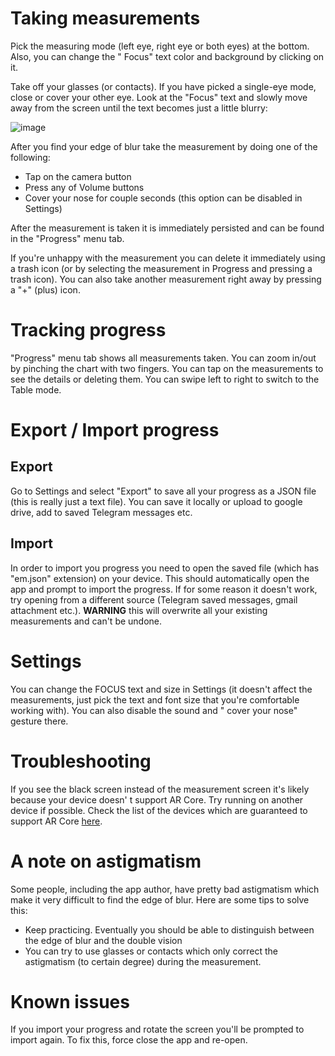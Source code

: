 # Taking measurements

Pick the measuring mode (left eye, right eye or both eyes) at the bottom. Also, you can change the "
Focus" text color and background by clicking on it.

Take off your glasses (or contacts). If you have picked a single-eye mode, close or cover your other
eye. Look at the "Focus" text and slowly move away from the screen until the text becomes just a
little blurry:

![image](file:///android_asset/edge_of_blur.png)

After you find your edge of blur take the measurement by doing one of the following:

  * Tap on the camera button
  * Press any of Volume buttons
  * Cover your nose for couple seconds (this option can be disabled in Settings)

After the measurement is taken it is immediately persisted and can be found in the "Progress" menu
tab.

If you're unhappy with the measurement you can delete it immediately using a trash icon (or by
selecting the measurement in Progress and pressing a trash icon). You can also take another
measurement right away by pressing a "+" (plus) icon.

# Tracking progress

"Progress" menu tab shows all measurements taken. You can zoom in/out by pinching the chart with two
fingers. You can tap on the measurements to see the details or deleting them. You can swipe left to
right to switch to the Table mode.

# Export / Import progress
## Export

Go to Settings and select "Export" to save all your progress as a JSON file (this is really just a
text file). You can save it locally or upload to google drive, add to saved Telegram messages etc.

## Import

In order to import you progress you need to open the saved file (which has "em.json" extension) on
your device. This should automatically open the app and prompt to import the progress. If for some
reason it doesn't work, try opening from a different source (Telegram saved messages, gmail
attachment etc.). **WARNING** this will overwrite all your existing measurements and can't be
undone.

# Settings

You can change the FOCUS text and size in Settings (it doesn't affect the measurements, just pick
the text and font size that you're comfortable working with). You can also disable the sound and "
cover your nose" gesture there.

# Troubleshooting

If you see the black screen instead of the measurement screen it's likely because your device doesn'
t support AR Core. Try running on another device if possible. Check the list of the devices which
are guaranteed to support AR
Core [here](https://developers.google.com/ar/discover/supported-devices).

# A note on astigmatism

Some people, including the app author, have pretty bad astigmatism which make it very difficult to
find the edge of blur. Here are some tips to solve this:

* Keep practicing. Eventually you should be able to distinguish between the edge of blur and the
  double vision
* You can try to use glasses or contacts which only correct the astigmatism (to certain degree)
  during the measurement.

# Known issues

If you import your progress and rotate the screen you'll be prompted to import again. To fix this,
force close the app and re-open.